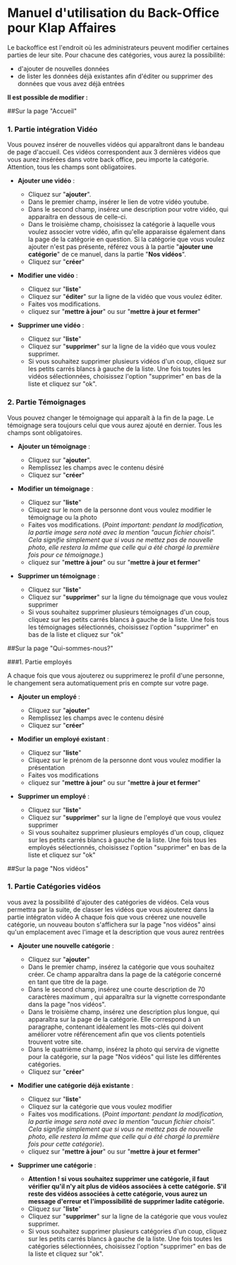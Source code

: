 # Manuel d'utilisation du Back-Office pour Klap Affaires

Le backoffice est l'endroit où les administrateurs peuvent modifier certaines parties de leur site.
Pour chacune des catégories, vous aurez la possibilité:
- d'ajouter de nouvelles données
- de lister les données déjà existantes afin d'éditer ou supprimer des données que vous avez déjà entrées

__Il est possible de modifier :__


##Sur la page "Accueil"
### 1. Partie intégration Vidéo

Vous pouvez insérer de nouvelles vidéos qui apparaîtront dans le bandeau de page d'accueil.
Ces vidéos correspondent aux 3 dernières vidéos que vous aurez insérées dans votre back office, peu importe la catégorie. Attention, tous les champs sont obligatoires.

- **Ajouter une vidéo** : 
    * Cliquez sur "__ajouter__". 
    * Dans le premier champ, insérer le lien de votre vidéo youtube.
    * Dans le second champ, insérez une description pour votre vidéo, qui apparaitra en dessous de celle-ci.    
    * Dans le troisième champ, choisissez la catégorie à laquelle vous voulez associer votre vidéo, afin qu'elle apparaisse également dans la page de la catégorie en question. Si la catégorie que vous voulez ajouter n'est pas présente, référez vous à la partie "__ajouter une catégorie__" de ce manuel, dans la partie "__Nos vidéos__". 
    * Cliquez sur "__créer__"

- **Modifier une vidéo** :
    * Cliquez sur "__liste__" 
    * Cliquez sur "__éditer__" sur la ligne de la vidéo que vous voulez éditer.
    * Faites vos modifications.
    * cliquez sur "__mettre à jour__" ou sur "__mettre à jour et fermer__"

- **Supprimer une vidéo** :
    * Cliquez sur "__liste__" 
    * Cliquez sur "__supprimer__" sur la ligne de la vidéo que vous voulez supprimer.
    * Si vous souhaitez supprimer plusieurs vidéos d'un coup, cliquez sur les petits carrés blancs à gauche de la liste. Une fois toutes les vidéos sélectionnées, choisissez l'option "supprimer" en bas de la liste et cliquez sur "ok".


### 2. Partie Témoignages

Vous pouvez changer le témoignage qui apparaît à la fin de la page. Le témoignage sera toujours celui que vous aurez ajouté en dernier. Tous les champs sont obligatoires.

- **Ajouter un témoignage** :
    * Cliquez sur "__ajouter__". 
    * Remplissez les champs avec le contenu désiré
    * Cliquez sur "__créer__"

- **Modifier un témoignage** :
    * Cliquez sur "__liste__" 
    * Cliquez sur le nom de la personne dont vous voulez modifier le témoignage ou la photo
    * Faites vos modifications. (_Point important: pendant la modification, la partie image sera noté avec la mention "aucun fichier choisi". Cela signifie simplement que si vous ne mettez pas de nouvelle photo, elle restera la même que celle qui a été chargé la première fois pour ce témoignage._)
    * cliquez sur "__mettre à jour__" ou sur "__mettre à jour et fermer__"

- **Supprimer un témoignage** :
    * Cliquez sur "__liste__" 
    * Cliquez sur "__supprimer__" sur la ligne du témoignage que vous voulez supprimer
    * Si vous souhaitez supprimer plusieurs témoignages d'un coup, cliquez sur les petits carrés blancs à gauche de la liste. Une fois tous les témoignages sélectionnés, choisissez l'option "supprimer" en bas de la liste et cliquez sur "ok"


##Sur la page "Qui-sommes-nous?"

###1. Partie employés

A chaque fois que vous ajouterez ou supprimerez le profil d'une personne, le changement sera automatiquement pris en compte sur votre page.

- **Ajouter un employé** :
    * Cliquez sur "__ajouter__"
    * Remplissez les champs avec le contenu désiré
    * Cliquez sur "__créer__"

- **Modifier un employé existant** :
    * Cliquez sur "__liste__" 
    * Cliquez sur le prénom de la personne dont vous voulez modifier la présentation
    * Faites vos modifications
    * cliquez sur "__mettre à jour__" ou sur "__mettre à jour et fermer__"

- **Supprimer un employé** :
    * Cliquez sur "__liste__" 
    * Cliquez sur "__supprimer__" sur la ligne de l'employé que vous voulez supprimer
    * Si vous souhaitez supprimer plusieurs employés d'un coup, cliquez sur les petits carrés blancs à gauche de la liste. Une fois tous les employés sélectionnés, choisissez l'option "supprimer" en bas de la liste et cliquez sur "ok"


##Sur la page "Nos vidéos"

### 1. Partie Catégories vidéos
vous avez la possibilité d'ajouter des catégories de vidéos. Cela vous permettra par la suite, de classer les vidéos que vous ajouterez dans la partie intégraton vidéo
A chaque fois que vous créerez une nouvelle catégorie, un nouveau bouton s'affichera sur la page "nos vidéos" ainsi qu'un emplacement avec l'image et la description que vous aurez rentrées

- **Ajouter une nouvelle catégorie** :
    * Cliquez sur "__ajouter__"
    * Dans le premier champ, insérez la catégorie que vous souhaitez créer. Ce champ apparaîtra dans la page de la catégorie concerné en tant que titre de la page. 
    * Dans le second champ, insérez une courte description de 70 caractères maximum , qui apparaîtra sur la vignette correspondante dans la page "nos vidéos".
    * Dans le troisième champ, insérez une description plus longue, qui apparaîtra sur la page de la catégorie. Elle correspond à un paragraphe, contenant idéalement les mots-clés qui doivent améliorer votre référencement afin que vos clients potentiels trouvent votre site.
    * Dans le quatrième champ, insérez la photo qui servira de vignette pour la catégorie, sur la page "Nos vidéos" qui liste les différentes catégories.
    * Cliquez sur "__créer__"

- **Modifier une catégorie déjà existante** :
    * Cliquez sur "__liste__" 
    * Cliquez sur la catégorie que vous voulez modifier
    * Faites vos modifications. (_Point important: pendant la modification, la partie image sera noté avec la mention "aucun fichier choisi". Cela signifie simplement que si vous ne mettez pas de nouvelle photo, elle restera la même que celle qui a été chargé la première fois pour cette catégorie_).
    * cliquez sur "__mettre à jour__" ou sur "__mettre à jour et fermer__"

- **Supprimer une catégorie** : 
    * __Attention ! si vous souhaitez supprimer une catégorie, il faut vérifier qu'il n'y ait plus de vidéos associées à cette catégorie. S'il reste des vidéos associées à cette catégorie, vous aurez un message d'erreur et l'impossibilité de supprimer ladite catégorie.__
    * Cliquez sur "__liste__" 
    * Cliquez sur "__supprimer__" sur la ligne de la catégorie que vous voulez supprimer.
    * Si vous souhaitez supprimer plusieurs catégories d'un coup, cliquez sur les petits carrés blancs à gauche de la liste. Une fois toutes les catégories sélectionnées, choisissez l'option "supprimer" en bas de la liste et cliquez sur "ok".






